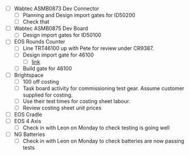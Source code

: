 - [ ] Wabtec ASMB0873 Dev Connector
	- [ ] Planning and Design import gates for ID50200
	- [ ] Check that 
- [ ] Wabtec ASMB0875 Dev Board
	- [ ] Design import gates for ID50100
- [ ] EOS Rounds Counter
	- [ ] Line TRT46100 up with Pete for review under CR9387.
	- [ ] Design import gate for 46100
		- [ ] [link](https://midgard/cms/newdb/view.cgi?form=support_requests;key=14054)
	- [ ] Build gate for 46100
- [ ] Brightspace
	- [ ] 100 off costing
	- [ ] Task board activity for commissioning test gear. Assume customer supplied for costing.
	- [ ] Use their test times for costing sheet labour.
	- [ ] Review costing sheet unit prices
- [ ] EOS Cradle
- [ ] EOS 4 Axis
	- [ ] Check in with Leon on Monday to check testing is going well
- [ ] NG Batteries
	- [ ] Check in with Leon on Monday to check batteries are now passing tests
